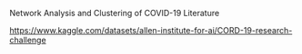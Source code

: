 Network Analysis and Clustering of COVID-19 Literature

https://www.kaggle.com/datasets/allen-institute-for-ai/CORD-19-research-challenge
